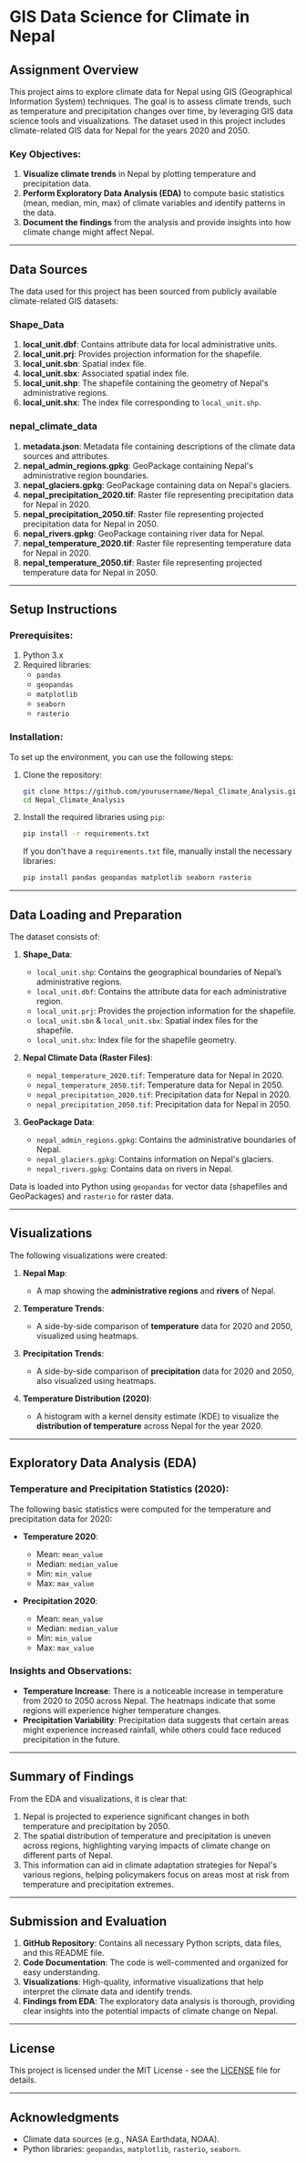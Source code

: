 
# GIS Data Science for Climate in Nepal

## Assignment Overview
This project aims to explore climate data for Nepal using GIS (Geographical Information System) techniques. The goal is to assess climate trends, such as temperature and precipitation changes over time, by leveraging GIS data science tools and visualizations. The dataset used in this project includes climate-related GIS data for Nepal for the years 2020 and 2050.

### Key Objectives:
1. **Visualize climate trends** in Nepal by plotting temperature and precipitation data.
2. **Perform Exploratory Data Analysis (EDA)** to compute basic statistics (mean, median, min, max) of climate variables and identify patterns in the data.
3. **Document the findings** from the analysis and provide insights into how climate change might affect Nepal.

---

## Data Sources
The data used for this project has been sourced from publicly available climate-related GIS datasets:

### Shape_Data
1. **local_unit.dbf**: Contains attribute data for local administrative units.
2. **local_unit.prj**: Provides projection information for the shapefile.
3. **local_unit.sbn**: Spatial index file.
4. **local_unit.sbx**: Associated spatial index file.
5. **local_unit.shp**: The shapefile containing the geometry of Nepal's administrative regions.
6. **local_unit.shx**: The index file corresponding to `local_unit.shp`.

### nepal_climate_data
1. **metadata.json**: Metadata file containing descriptions of the climate data sources and attributes.
2. **nepal_admin_regions.gpkg**: GeoPackage containing Nepal's administrative region boundaries.
3. **nepal_glaciers.gpkg**: GeoPackage containing data on Nepal's glaciers.
4. **nepal_precipitation_2020.tif**: Raster file representing precipitation data for Nepal in 2020.
5. **nepal_precipitation_2050.tif**: Raster file representing projected precipitation data for Nepal in 2050.
6. **nepal_rivers.gpkg**: GeoPackage containing river data for Nepal.
7. **nepal_temperature_2020.tif**: Raster file representing temperature data for Nepal in 2020.
8. **nepal_temperature_2050.tif**: Raster file representing projected temperature data for Nepal in 2050.

---

## Setup Instructions

### Prerequisites:
1. Python 3.x
2. Required libraries:
   - `pandas`
   - `geopandas`
   - `matplotlib`
   - `seaborn`
   - `rasterio`

### Installation:

To set up the environment, you can use the following steps:

1. Clone the repository:

   ```bash
   git clone https://github.com/yourusername/Nepal_Climate_Analysis.git
   cd Nepal_Climate_Analysis
   ```

2. Install the required libraries using `pip`:

   ```bash
   pip install -r requirements.txt
   ```

   If you don't have a `requirements.txt` file, manually install the necessary libraries:

   ```bash
   pip install pandas geopandas matplotlib seaborn rasterio
   ```

---

## Data Loading and Preparation

The dataset consists of:

1. **Shape_Data**:
   - `local_unit.shp`: Contains the geographical boundaries of Nepal’s administrative regions.
   - `local_unit.dbf`: Contains the attribute data for each administrative region.
   - `local_unit.prj`: Provides the projection information for the shapefile.
   - `local_unit.sbn` & `local_unit.sbx`: Spatial index files for the shapefile.
   - `local_unit.shx`: Index file for the shapefile geometry.

2. **Nepal Climate Data (Raster Files)**:
   - `nepal_temperature_2020.tif`: Temperature data for Nepal in 2020.
   - `nepal_temperature_2050.tif`: Temperature data for Nepal in 2050.
   - `nepal_precipitation_2020.tif`: Precipitation data for Nepal in 2020.
   - `nepal_precipitation_2050.tif`: Precipitation data for Nepal in 2050.

3. **GeoPackage Data**:
   - `nepal_admin_regions.gpkg`: Contains the administrative boundaries of Nepal.
   - `nepal_glaciers.gpkg`: Contains information on Nepal's glaciers.
   - `nepal_rivers.gpkg`: Contains data on rivers in Nepal.

Data is loaded into Python using `geopandas` for vector data (shapefiles and GeoPackages) and `rasterio` for raster data.

---

## Visualizations

The following visualizations were created:

1. **Nepal Map**:
   - A map showing the **administrative regions** and **rivers** of Nepal.
   
2. **Temperature Trends**:
   - A side-by-side comparison of **temperature** data for 2020 and 2050, visualized using heatmaps.

3. **Precipitation Trends**:
   - A side-by-side comparison of **precipitation** data for 2020 and 2050, also visualized using heatmaps.

4. **Temperature Distribution (2020)**:
   - A histogram with a kernel density estimate (KDE) to visualize the **distribution of temperature** across Nepal for the year 2020.

---

## Exploratory Data Analysis (EDA)

### Temperature and Precipitation Statistics (2020):
The following basic statistics were computed for the temperature and precipitation data for 2020:

- **Temperature 2020**:
  - Mean: `mean_value`
  - Median: `median_value`
  - Min: `min_value`
  - Max: `max_value`
  
- **Precipitation 2020**:
  - Mean: `mean_value`
  - Median: `median_value`
  - Min: `min_value`
  - Max: `max_value`

### Insights and Observations:
- **Temperature Increase**: There is a noticeable increase in temperature from 2020 to 2050 across Nepal. The heatmaps indicate that some regions will experience higher temperature changes.
- **Precipitation Variability**: Precipitation data suggests that certain areas might experience increased rainfall, while others could face reduced precipitation in the future.

---

## Summary of Findings

From the EDA and visualizations, it is clear that:

1. Nepal is projected to experience significant changes in both temperature and precipitation by 2050.
2. The spatial distribution of temperature and precipitation is uneven across regions, highlighting varying impacts of climate change on different parts of Nepal.
3. This information can aid in climate adaptation strategies for Nepal's various regions, helping policymakers focus on areas most at risk from temperature and precipitation extremes.

---

## Submission and Evaluation

1. **GitHub Repository**: Contains all necessary Python scripts, data files, and this README file.
2. **Code Documentation**: The code is well-commented and organized for easy understanding.
3. **Visualizations**: High-quality, informative visualizations that help interpret the climate data and identify trends.
4. **Findings from EDA**: The exploratory data analysis is thorough, providing clear insights into the potential impacts of climate change on Nepal.

---

## License

This project is licensed under the MIT License - see the [LICENSE](LICENSE) file for details.

---

## Acknowledgments

- Climate data sources (e.g., NASA Earthdata, NOAA).
- Python libraries: `geopandas`, `matplotlib`, `rasterio`, `seaborn`.
